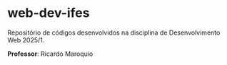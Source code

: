 # web-dev-ifes
Repositório de códigos desenvolvidos na disciplina de Desenvolvimento Web 2025/1.

**Professor**: Ricardo Maroquio
